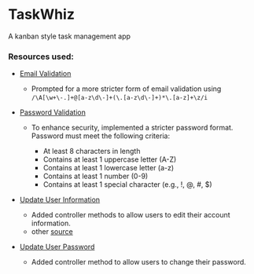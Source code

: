 # TaskWhiz

A kanban style task management app

### Resources used:

- [Email Validation](https://stackoverflow.com/questions/22993545/ruby-email-validation-with-regex)

  - Prompted for a more stricter form of email validation using `/\A[\w+\-.]+@[a-z\d\-]+(\.[a-z\d\-]+)*\.[a-z]+\z/i`

- [Password Validation](https://github.com/heartcombo/devise/wiki/How-To:-Set-up-simple-password-complexity-requirements)

  - To enhance security, implemented a stricter password format. Password must meet the following criteria:

    - At least 8 characters in length
    - Contains at least 1 uppercase letter (A-Z)
    - Contains at least 1 lowercase letter (a-z)
    - Contains at least 1 number (0-9)
    - Contains at least 1 special character (e.g., !, @, #, $)

- [Update User Information](https://stackoverflow.com/questions/10900664/rails-devise-how-can-i-edit-user-information)

  - Added controller methods to allow users to edit their account information.
  - other [source](https://github.com/heartcombo/devise/wiki/How-To:-Allow-users-to-edit-their-account-without-providing-a-password)

- [Update User Password](https://github.com/heartcombo/devise/wiki/How-To:-Allow-users-to-edit-their-password)

  - Added controller method to allow users to change their password.
